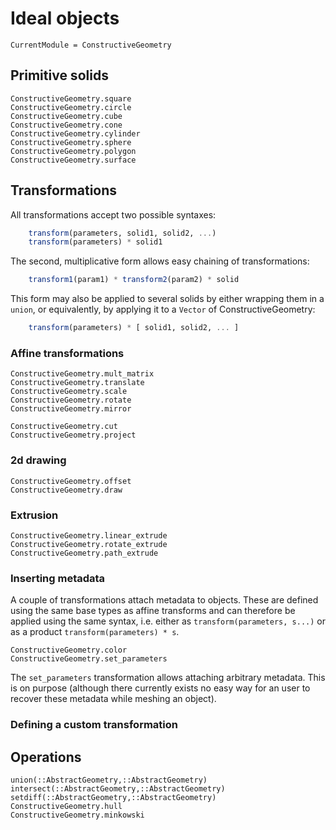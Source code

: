 # Ideal objects
```@meta
CurrentModule = ConstructiveGeometry
```

## Primitive solids

```@docs
ConstructiveGeometry.square
ConstructiveGeometry.circle
ConstructiveGeometry.cube
ConstructiveGeometry.cone
ConstructiveGeometry.cylinder
ConstructiveGeometry.sphere
ConstructiveGeometry.polygon
ConstructiveGeometry.surface
```

## Transformations

All transformations accept two possible syntaxes:
```julia
    transform(parameters, solid1, solid2, ...)
    transform(parameters) * solid1
```
The second, multiplicative form allows easy chaining of transformations:
```julia
    transform1(param1) * transform2(param2) * solid
```
This form may also be applied to several solids by either wrapping them in a
`union`, or equivalently, by applying it to a `Vector` of ConstructiveGeometry:
```julia
    transform(parameters) * [ solid1, solid2, ... ]
```

### Affine transformations
```@docs
ConstructiveGeometry.mult_matrix
ConstructiveGeometry.translate
ConstructiveGeometry.scale
ConstructiveGeometry.rotate
ConstructiveGeometry.mirror
```

```
ConstructiveGeometry.cut
ConstructiveGeometry.project
```

### 2d drawing
```@docs
ConstructiveGeometry.offset
ConstructiveGeometry.draw
```

### Extrusion
```@docs
ConstructiveGeometry.linear_extrude
ConstructiveGeometry.rotate_extrude
ConstructiveGeometry.path_extrude
```

### Inserting metadata

A couple of transformations attach metadata to objects.
These are defined using the same base types as affine transforms
and can therefore be applied using the same syntax,
i.e. either as `transform(parameters, s...)`
or as a product `transform(parameters) * s`.

```@docs
ConstructiveGeometry.color
ConstructiveGeometry.set_parameters
```

The `set_parameters` transformation allows attaching arbitrary metadata.
This is on purpose (although there currently exists no easy way
for an user to recover these metadata while meshing an object).

### Defining a custom transformation

## Operations
```@docs
union(::AbstractGeometry,::AbstractGeometry)
intersect(::AbstractGeometry,::AbstractGeometry)
setdiff(::AbstractGeometry,::AbstractGeometry)
ConstructiveGeometry.hull
ConstructiveGeometry.minkowski
```
